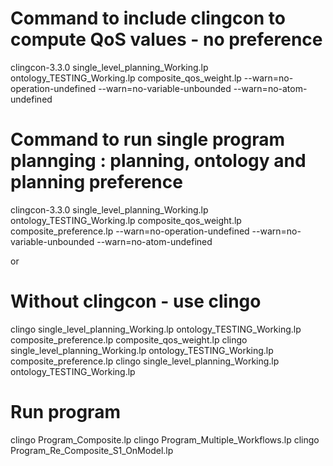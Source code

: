 # Command to include clingcon to compute QoS values - no preference
clingcon-3.3.0 single_level_planning_Working.lp ontology_TESTING_Working.lp composite_qos_weight.lp --warn=no-operation-undefined --warn=no-variable-unbounded --warn=no-atom-undefined

# Command to run single program plannging : planning, ontology and planning preference
clingcon-3.3.0 single_level_planning_Working.lp ontology_TESTING_Working.lp composite_qos_weight.lp composite_preference.lp --warn=no-operation-undefined --warn=no-variable-unbounded --warn=no-atom-undefined

or

# Without clingcon - use clingo
clingo single_level_planning_Working.lp ontology_TESTING_Working.lp  composite_preference.lp composite_qos_weight.lp 
clingo single_level_planning_Working.lp ontology_TESTING_Working.lp  composite_preference.lp
clingo single_level_planning_Working.lp ontology_TESTING_Working.lp

# Run program
clingo Program_Composite.lp
clingo Program_Multiple_Workflows.lp
clingo Program_Re_Composite_S1_OnModel.lp

